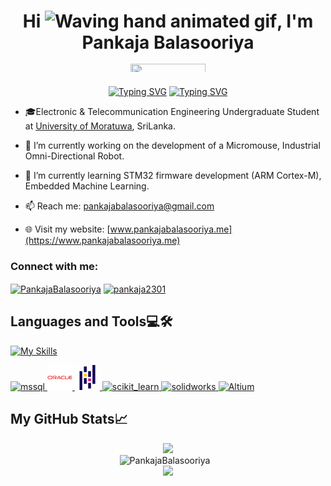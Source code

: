 <h1 align="center">Hi <img src="https://raw.githubusercontent.com/nixin72/nixin72/master/wave.gif" 
         alt="Waving hand animated gif"
         height="45"
         width="45" />, I'm Pankaja Balasooriya <div><img align="center" src="https://komarev.com/ghpvc/?username=PankajaBalasooriya&color=brightgreen&label=Profile+Views" height="20" width="120">
</div></h1> 


<div align="center">
  
[![Typing SVG](https://readme-typing-svg.herokuapp.com?font=Fira+Code&weight=600&duration=1&color=818181&center=true&repeat=false&width=600&height=55&lines=I'm+interested+in%2C)](https://git.io/typing-svg)
[![Typing SVG](https://readme-typing-svg.herokuapp.com?font=Fira+Code&weight=600&size=36&duration=2003&pause=400&color=FFFFFF&background=FFFFFF00&center=true&width=600&height=60&lines=Robotics!%F0%9F%A4%96;Embedded+Systems⚙️;Electronics⚡)](https://git.io/typing-svg)

</div>

- 🎓Electronic & Telecommunication Engineering Undergraduate Student at [University of Moratuwa](https://uom.lk/), SriLanka.

- 🔭 I’m currently working on the development of a Micromouse, Industrial Omni-Directional Robot.
- 🌱 I’m currently learning STM32 firmware development (ARM Cortex-M), Embedded Machine Learning.
- 📫 Reach me: [pankajabalasooriya@gmail.com](mailto:pankajabalasooriya@gmail.com)
- 🌐 Visit my website: [www.pankajabalasooriya.me](https://www.pankajabalasooriya.me)

<h3 align="left">Connect with me:</h3>
<p align="left">
<a href="https://www.linkedin.com/in/pankajabalasooriya/" target="blank"><img align="center" src="https://raw.githubusercontent.com/rahuldkjain/github-profile-readme-generator/master/src/images/icons/Social/linked-in-alt.svg" alt="PankajaBalasooriya" height="30" width="40" /></a>
<a href="https://www.instagram.com/pankaja2301/" target="blank"><img align="center" src="https://raw.githubusercontent.com/rahuldkjain/github-profile-readme-generator/master/src/images/icons/Social/instagram.svg" alt="pankaja2301" height="30" width="40" /></a>



</p>



## Languages and Tools💻🛠️


[![My Skills](https://skillicons.dev/icons?i=anaconda,arduino,bash,bootstrap,c,cs,cpp,clion,css,dotnet,figma,git,github,html,ai,latex,matlab,mint,mysql,powershell,pycharm,py,pytorch,raspberrypi,ros,tensorflow,ubuntu,visualstudio,vscode)](https://skillicons.dev)
<p align="left"> <a href="https://www.microsoft.com/en-us/sql-server" target="_blank" rel="noreferrer"> <img src="https://www.svgrepo.com/show/303229/microsoft-sql-server-logo.svg" alt="mssql" width="40" height="40"/> </a>  <a href="https://www.oracle.com/" target="_blank" rel="noreferrer"> <img src="https://raw.githubusercontent.com/devicons/devicon/master/icons/oracle/oracle-original.svg" alt="oracle" width="40" height="40"/> </a> <a href="https://pandas.pydata.org/" target="_blank" rel="noreferrer"> <img src="https://raw.githubusercontent.com/devicons/devicon/2ae2a900d2f041da66e950e4d48052658d850630/icons/pandas/pandas-original.svg" alt="pandas" width="40" height="40"/> </a> <a href="https://scikit-learn.org/" target="_blank" rel="noreferrer"> <img src="https://upload.wikimedia.org/wikipedia/commons/0/05/Scikit_learn_logo_small.svg" alt="scikit_learn" width="40" height="40"/> </a><a href="https://www.solidworks.com/" target="_blank" rel="noreferrer"> <img src="https://cdn.worldvectorlogo.com/logos/solidworks-logo-1.svg" alt="solidworks" width="40" height="40"/> </a><a href="https://www.altium.com/" target="_blank" rel="noreferrer"> <img src="https://upload.wikimedia.org/wikipedia/commons/e/ea/Altium_Designer_Logo.png" alt="Altium" width="40" height="40"/> </a> </p>


## My GitHub Stats📈

<p align="center">
  <img src="https://github-readme-stats.vercel.app/api?username=PankajaBalasooriya&show_icons=true&locale=en&theme=chartreuse-dark&include_all_commits=false&private_count=true"  />
<br>
  <img src="https://github-readme-streak-stats.herokuapp.com/?user=PankajaBalasooriya&theme=chartreuse-dark&hide_border=true" alt="PankajaBalasooriya" style="width: 500px; height: 250px; margin-right: 10px;" /> 
<br>
  <img src="https://github-readme-stats.vercel.app/api/top-langs/?username=PankajaBalasooriya&theme=chartreuse-dark&show_icons=true&hide_border=true&layout=compact"  />
</p>



<!--
##  Projects⚙️🧑

### 💠Electronics📱


### 💠Robotics🤖


### 💠Machine Learning🧠🧑‍💻
 

### 💠Embedded Systems🧑‍💻

## University Coursework Repositories 📖

### 📚Semester 1

### 📚Semester 2


## Courses📚📖
-->

